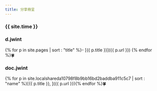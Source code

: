 ```yaml
---
title: 分享冊呈
---
```


### {{ site.time }}

### d.jwint

{% for p in site.pages | sort : "title" %}- [{{ p.title }}]({{ p.url }})
{% endfor %}🍀

### doc.jwint

{% for p in site.localshareda10798f8b9bb16bd2baddba911c5c7 | sort : "name" %}[{{ p.title }}, ]({{ p.url }}){% endfor %}🍀

